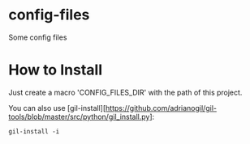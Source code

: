 # config-files
Some config files

# How to Install
Just create a macro 'CONFIG_FILES_DIR' with the path of this project.

You can also use [gil-install][https://github.com/adrianogil/gil-tools/blob/master/src/python/gil_install.py]:
```
gil-install -i
```
